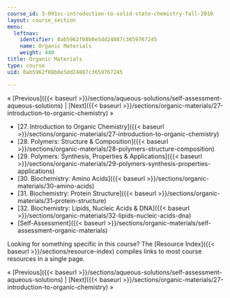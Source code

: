 ```yaml
---
course_id: 3-091sc-introduction-to-solid-state-chemistry-fall-2010
layout: course_section
menu:
  leftnav:
    identifier: 0ab5962f08b0e5dd24887c3659767245
    name: Organic Materials
    weight: 440
title: Organic Materials
type: course
uid: 0ab5962f08b0e5dd24887c3659767245

---
```


« [Previous]({{< baseurl >}}/sections/aqueous-solutions/self-assessment-aqueous-solutions) | [Next]({{< baseurl >}}/sections/organic-materials/27-introduction-to-organic-chemistry) »

*   [27\. Introduction to Organic Chemistry]({{< baseurl >}}/sections/organic-materials/27-introduction-to-organic-chemistry)
*   [28\. Polymers: Structure & Composition]({{< baseurl >}}/sections/organic-materials/28-polymers-structure-composition)
*   [29\. Polymers: Synthesis, Properties & Applications]({{< baseurl >}}/sections/organic-materials/29-polymers-synthesis-properties-applications)
*   [30\. Biochemistry: Amino Acids]({{< baseurl >}}/sections/organic-materials/30-amino-acids)
*   [31\. Biochemistry: Protein Structure]({{< baseurl >}}/sections/organic-materials/31-protein-structure)
*   [32\. Biochemistry: Lipids, Nucleic Acids & DNA]({{< baseurl >}}/sections/organic-materials/32-lipids-nucleic-acids-dna)
*   [Self-Assessment]({{< baseurl >}}/sections/organic-materials/self-assessment-organic-materials)

Looking for something specific in this course? The [Resource Index]({{< baseurl >}}/sections/resource-index) compiles links to most course resources in a single page.

« [Previous]({{< baseurl >}}/sections/aqueous-solutions/self-assessment-aqueous-solutions) | [Next]({{< baseurl >}}/sections/organic-materials/27-introduction-to-organic-chemistry) »
